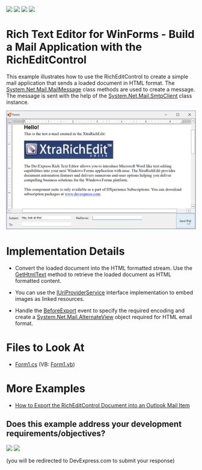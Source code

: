 <!-- default badges list -->
![](https://img.shields.io/endpoint?url=https://codecentral.devexpress.com/api/v1/VersionRange/128609043/13.1.4%2B)
[![](https://img.shields.io/badge/Open_in_DevExpress_Support_Center-FF7200?style=flat-square&logo=DevExpress&logoColor=white)](https://supportcenter.devexpress.com/ticket/details/E2216)
[![](https://img.shields.io/badge/📖_How_to_use_DevExpress_Examples-e9f6fc?style=flat-square)](https://docs.devexpress.com/GeneralInformation/403183)
[![](https://img.shields.io/badge/💬_Leave_Feedback-feecdd?style=flat-square)](#does-this-example-address-your-development-requirementsobjectives)
<!-- default badges end -->

# Rich Text Editor for WinForms - Build a Mail Application with the RichEditControl

This example illustrates how to use the RichEditControl to create a simple mail application that sends a loaded document in HTML format. The [System.Net.Mail.MailMessage](https://learn.microsoft.com/en-us/dotnet/api/system.net.mail.mailmessage?view=net-7.0) class methods are used to create a message. The message is sent with the help of the [System.Net.Mail.SmtpClient](https://learn.microsoft.com/en-us/dotnet/api/system.net.mail.smtpclient?view=net-7.0) class instance.


![image](./media/mail-application.png)

# Implementation Details

* Convert the loaded document into the HTML formatted stream. Use the [GetHtmlText](https://docs.devexpress.com/OfficeFileAPI/DevExpress.XtraRichEdit.API.Native.SubDocument.GetHtmlText.overloads?p=netframework) method to retrieve the loaded document as HTML formatted content.
* You can use the [IUriProviderService](https://docs.devexpress.com/OfficeFileAPI/DevExpress.Office.Services.IUriProviderService) interface implementation to embed images as linked resources.

* Handle the [BeforeExport](https://docs.devexpress.com/WindowsForms/DevExpress.XtraRichEdit.RichEditControl.BeforeExport?p=netframework) event to specify the required encoding and create a [System.Net.Mail.AlternateView](https://learn.microsoft.com/en-us/dotnet/api/system.net.mail.alternateview?view=net-7.0) object required for HTML email format.

<!-- default file list -->
# Files to Look At

* [Form1.cs](./CS/RichEditSendMail/Form1.cs) (VB: [Form1.vb](./VB/RichEditSendMail/Form1.vb))
<!-- default file list end -->

# More Examples

* [How to Export the RichEditControl Document into an Outlook Mail Item](https://github.com/DevExpress-Examples/how-to-export-the-richeditcontrol-document-into-an-outlook-mail-item-e4438)
<!-- feedback -->
## Does this example address your development requirements/objectives?

[<img src="https://www.devexpress.com/support/examples/i/yes-button.svg"/>](https://www.devexpress.com/support/examples/survey.xml?utm_source=github&utm_campaign=build-a-mail-application-with-the-richeditcontrol&~~~was_helpful=yes) [<img src="https://www.devexpress.com/support/examples/i/no-button.svg"/>](https://www.devexpress.com/support/examples/survey.xml?utm_source=github&utm_campaign=build-a-mail-application-with-the-richeditcontrol&~~~was_helpful=no)

(you will be redirected to DevExpress.com to submit your response)
<!-- feedback end -->
